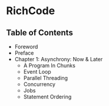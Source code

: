 RichCode
======================

Table of Contents
----------------------

* Foreword
* Preface
* Chapter 1: Asynchrony: Now & Later
	* A Program In Chunks
	* Event Loop
	* Parallel Threading
	* Concurrency
	* Jobs
	* Statement Ordering